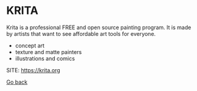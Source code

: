 # KRITA

 Krita is a professional FREE and open source painting program.
 It is made by artists that want to see affordable art tools 
 for everyone.
 
 - concept art
 - texture and matte painters
 - illustrations and comics
 
 SITE: https://krita.org

 [Go back](https://portable-linux-apps.github.io/apps.html)
